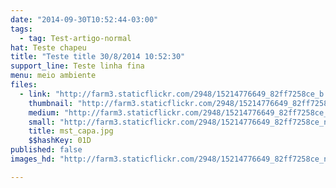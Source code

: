 ```yaml
---
date: "2014-09-30T10:52:44-03:00"
tags:
  - tag: Test-artigo-normal
hat: Teste chapeu
title: "Teste title 30/8/2014 10:52:30"
support_line: Teste linha fina
menu: meio ambiente
files:
  - link: "http://farm3.staticflickr.com/2948/15214776649_82ff7258ce_b.jpg"
    thumbnail: "http://farm3.staticflickr.com/2948/15214776649_82ff7258ce_t.jpg"
    medium: "http://farm3.staticflickr.com/2948/15214776649_82ff7258ce_z.jpg"
    small: "http://farm3.staticflickr.com/2948/15214776649_82ff7258ce_n.jpg"
    title: mst_capa.jpg
    $$hashKey: 01D
published: false
images_hd: "http://farm3.staticflickr.com/2948/15214776649_82ff7258ce_n.jpg"

---
```

